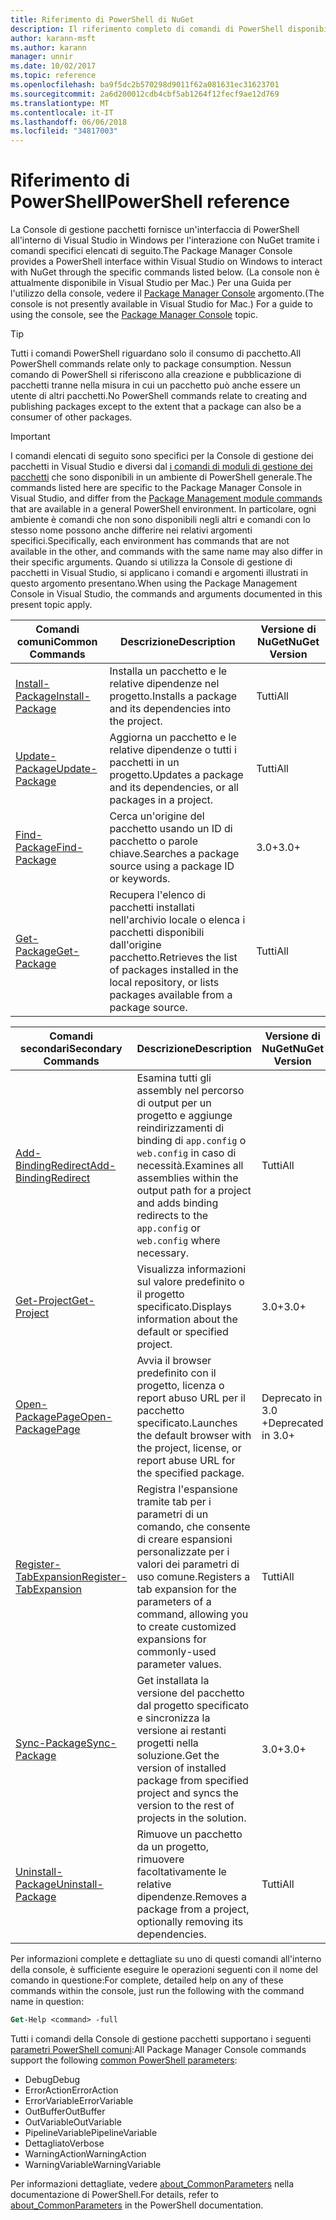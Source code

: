 ```yaml
---
title: Riferimento di PowerShell di NuGet
description: Il riferimento completo di comandi di PowerShell disponibili nella Console di gestione pacchetti NuGet in Visual Studio.
author: karann-msft
ms.author: karann
manager: unnir
ms.date: 10/02/2017
ms.topic: reference
ms.openlocfilehash: ba9f5dc2b570298d9011f62a081631ec31623701
ms.sourcegitcommit: 2a6d200012cdb4cbf5ab1264f12fecf9ae12d769
ms.translationtype: MT
ms.contentlocale: it-IT
ms.lasthandoff: 06/06/2018
ms.locfileid: "34817003"
---
```

# <a name="powershell-reference"></a><span data-ttu-id="80c0c-103">Riferimento di PowerShell</span><span class="sxs-lookup"><span data-stu-id="80c0c-103">PowerShell reference</span></span>

<span data-ttu-id="80c0c-104">La Console di gestione pacchetti fornisce un'interfaccia di PowerShell all'interno di Visual Studio in Windows per l'interazione con NuGet tramite i comandi specifici elencati di seguito.</span><span class="sxs-lookup"><span data-stu-id="80c0c-104">The Package Manager Console provides a PowerShell interface within Visual Studio on Windows to interact with NuGet through the specific commands listed below.</span></span> <span data-ttu-id="80c0c-105">(La console non è attualmente disponibile in Visual Studio per Mac.) Per una Guida per l'utilizzo della console, vedere il [Package Manager Console](../tools/package-manager-console.md) argomento.</span><span class="sxs-lookup"><span data-stu-id="80c0c-105">(The console is not presently available in Visual Studio for Mac.) For a guide to using the console, see the [Package Manager Console](../tools/package-manager-console.md) topic.</span></span>

> [!Tip]
> <span data-ttu-id="80c0c-106">Tutti i comandi PowerShell riguardano solo il consumo di pacchetto.</span><span class="sxs-lookup"><span data-stu-id="80c0c-106">All PowerShell commands relate only to package consumption.</span></span> <span data-ttu-id="80c0c-107">Nessun comando di PowerShell si riferiscono alla creazione e pubblicazione di pacchetti tranne nella misura in cui un pacchetto può anche essere un utente di altri pacchetti.</span><span class="sxs-lookup"><span data-stu-id="80c0c-107">No PowerShell commands relate to creating and publishing packages except to the extent that a package can also be a consumer of other packages.</span></span>

> [!Important]
> <span data-ttu-id="80c0c-108">I comandi elencati di seguito sono specifici per la Console di gestione dei pacchetti in Visual Studio e diversi dal [i comandi di moduli di gestione dei pacchetti](/powershell/module/packagemanagement/?view=powershell-6) che sono disponibili in un ambiente di PowerShell generale.</span><span class="sxs-lookup"><span data-stu-id="80c0c-108">The commands listed here are specific to the Package Manager Console in Visual Studio, and differ from the [Package Management module commands](/powershell/module/packagemanagement/?view=powershell-6) that are available in a general PowerShell environment.</span></span> <span data-ttu-id="80c0c-109">In particolare, ogni ambiente è comandi che non sono disponibili negli altri e comandi con lo stesso nome possono anche differire nei relativi argomenti specifici.</span><span class="sxs-lookup"><span data-stu-id="80c0c-109">Specifically, each environment has commands that are not available in the other, and commands with the same name may also differ in their specific arguments.</span></span> <span data-ttu-id="80c0c-110">Quando si utilizza la Console di gestione di pacchetti in Visual Studio, si applicano i comandi e argomenti illustrati in questo argomento presentano.</span><span class="sxs-lookup"><span data-stu-id="80c0c-110">When using the Package Management Console in Visual Studio, the commands and arguments documented in this present topic apply.</span></span>

| <span data-ttu-id="80c0c-111">Comandi comuni</span><span class="sxs-lookup"><span data-stu-id="80c0c-111">Common Commands</span></span> | <span data-ttu-id="80c0c-112">Descrizione</span><span class="sxs-lookup"><span data-stu-id="80c0c-112">Description</span></span> | <span data-ttu-id="80c0c-113">Versione di NuGet</span><span class="sxs-lookup"><span data-stu-id="80c0c-113">NuGet Version</span></span> |
| --- | --- | --- |
| [<span data-ttu-id="80c0c-114">Install-Package</span><span class="sxs-lookup"><span data-stu-id="80c0c-114">Install-Package</span></span>](ps-ref-install-package.md) | <span data-ttu-id="80c0c-115">Installa un pacchetto e le relative dipendenze nel progetto.</span><span class="sxs-lookup"><span data-stu-id="80c0c-115">Installs a package and its dependencies into the project.</span></span> | <span data-ttu-id="80c0c-116">Tutti</span><span class="sxs-lookup"><span data-stu-id="80c0c-116">All</span></span> |
| [<span data-ttu-id="80c0c-117">Update-Package</span><span class="sxs-lookup"><span data-stu-id="80c0c-117">Update-Package</span></span>](ps-ref-update-package.md) | <span data-ttu-id="80c0c-118">Aggiorna un pacchetto e le relative dipendenze o tutti i pacchetti in un progetto.</span><span class="sxs-lookup"><span data-stu-id="80c0c-118">Updates a package and its dependencies, or all packages in a project.</span></span> | <span data-ttu-id="80c0c-119">Tutti</span><span class="sxs-lookup"><span data-stu-id="80c0c-119">All</span></span> |
| [<span data-ttu-id="80c0c-120">Find-Package</span><span class="sxs-lookup"><span data-stu-id="80c0c-120">Find-Package</span></span>](ps-ref-find-package.md) | <span data-ttu-id="80c0c-121">Cerca un'origine del pacchetto usando un ID di pacchetto o parole chiave.</span><span class="sxs-lookup"><span data-stu-id="80c0c-121">Searches a package source using a package ID or keywords.</span></span> | <span data-ttu-id="80c0c-122">3.0+</span><span class="sxs-lookup"><span data-stu-id="80c0c-122">3.0+</span></span> |
| [<span data-ttu-id="80c0c-123">Get-Package</span><span class="sxs-lookup"><span data-stu-id="80c0c-123">Get-Package</span></span>](ps-ref-get-package.md) | <span data-ttu-id="80c0c-124">Recupera l'elenco di pacchetti installati nell'archivio locale o elenca i pacchetti disponibili dall'origine pacchetto.</span><span class="sxs-lookup"><span data-stu-id="80c0c-124">Retrieves the list of packages installed in the local repository, or lists packages available from a package source.</span></span> | <span data-ttu-id="80c0c-125">Tutti</span><span class="sxs-lookup"><span data-stu-id="80c0c-125">All</span></span> |

| <span data-ttu-id="80c0c-126">Comandi secondari</span><span class="sxs-lookup"><span data-stu-id="80c0c-126">Secondary Commands</span></span> | <span data-ttu-id="80c0c-127">Descrizione</span><span class="sxs-lookup"><span data-stu-id="80c0c-127">Description</span></span> | <span data-ttu-id="80c0c-128">Versione di NuGet</span><span class="sxs-lookup"><span data-stu-id="80c0c-128">NuGet Version</span></span> |
| --- | --- | --- |
| [<span data-ttu-id="80c0c-129">Add-BindingRedirect</span><span class="sxs-lookup"><span data-stu-id="80c0c-129">Add-BindingRedirect</span></span>](ps-ref-add-bindingredirect.md) | <span data-ttu-id="80c0c-130">Esamina tutti gli assembly nel percorso di output per un progetto e aggiunge reindirizzamenti di binding di `app.config` o `web.config` in caso di necessità.</span><span class="sxs-lookup"><span data-stu-id="80c0c-130">Examines all assemblies within the output path for a project and adds binding redirects to the `app.config` or `web.config` where necessary.</span></span> | <span data-ttu-id="80c0c-131">Tutti</span><span class="sxs-lookup"><span data-stu-id="80c0c-131">All</span></span> |
| [<span data-ttu-id="80c0c-132">Get-Project</span><span class="sxs-lookup"><span data-stu-id="80c0c-132">Get-Project</span></span>](ps-ref-get-project.md) | <span data-ttu-id="80c0c-133">Visualizza informazioni sul valore predefinito o il progetto specificato.</span><span class="sxs-lookup"><span data-stu-id="80c0c-133">Displays information about the default or specified project.</span></span> | <span data-ttu-id="80c0c-134">3.0+</span><span class="sxs-lookup"><span data-stu-id="80c0c-134">3.0+</span></span> |
| [<span data-ttu-id="80c0c-135">Open-PackagePage</span><span class="sxs-lookup"><span data-stu-id="80c0c-135">Open-PackagePage</span></span>](ps-ref-open-packagepage.md) | <span data-ttu-id="80c0c-136">Avvia il browser predefinito con il progetto, licenza o report abuso URL per il pacchetto specificato.</span><span class="sxs-lookup"><span data-stu-id="80c0c-136">Launches the default browser with the project, license, or report abuse URL for the specified package.</span></span> | <span data-ttu-id="80c0c-137">Deprecato in 3.0 +</span><span class="sxs-lookup"><span data-stu-id="80c0c-137">Deprecated in 3.0+</span></span> |
| [<span data-ttu-id="80c0c-138">Register-TabExpansion</span><span class="sxs-lookup"><span data-stu-id="80c0c-138">Register-TabExpansion</span></span>](ps-ref-register-tabexpansion.md) | <span data-ttu-id="80c0c-139">Registra l'espansione tramite tab per i parametri di un comando, che consente di creare espansioni personalizzate per i valori dei parametri di uso comune.</span><span class="sxs-lookup"><span data-stu-id="80c0c-139">Registers a tab expansion for the parameters of a command, allowing you to create customized expansions for commonly-used parameter values.</span></span> | <span data-ttu-id="80c0c-140">Tutti</span><span class="sxs-lookup"><span data-stu-id="80c0c-140">All</span></span> |
| [<span data-ttu-id="80c0c-141">Sync-Package</span><span class="sxs-lookup"><span data-stu-id="80c0c-141">Sync-Package</span></span>](ps-ref-sync-package.md) | <span data-ttu-id="80c0c-142">Get installata la versione del pacchetto dal progetto specificato e sincronizza la versione ai restanti progetti nella soluzione.</span><span class="sxs-lookup"><span data-stu-id="80c0c-142">Get the version of installed package from specified project and syncs the version to the rest of projects in the solution.</span></span> | <span data-ttu-id="80c0c-143">3.0+</span><span class="sxs-lookup"><span data-stu-id="80c0c-143">3.0+</span></span> |
| [<span data-ttu-id="80c0c-144">Uninstall-Package</span><span class="sxs-lookup"><span data-stu-id="80c0c-144">Uninstall-Package</span></span>](ps-ref-uninstall-package.md) | <span data-ttu-id="80c0c-145">Rimuove un pacchetto da un progetto, rimuovere facoltativamente le relative dipendenze.</span><span class="sxs-lookup"><span data-stu-id="80c0c-145">Removes a package from a project, optionally removing its dependencies.</span></span> | <span data-ttu-id="80c0c-146">Tutti</span><span class="sxs-lookup"><span data-stu-id="80c0c-146">All</span></span> |

<span data-ttu-id="80c0c-147">Per informazioni complete e dettagliate su uno di questi comandi all'interno della console, è sufficiente eseguire le operazioni seguenti con il nome del comando in questione:</span><span class="sxs-lookup"><span data-stu-id="80c0c-147">For complete, detailed help on any of these commands within the console, just run the following with the command name in question:</span></span>

```ps
Get-Help <command> -full
```

<span data-ttu-id="80c0c-148">Tutti i comandi della Console di gestione pacchetti supportano i seguenti [parametri PowerShell comuni](http://go.microsoft.com/fwlink/?LinkID=113216):</span><span class="sxs-lookup"><span data-stu-id="80c0c-148">All Package Manager Console commands support the following [common PowerShell parameters](http://go.microsoft.com/fwlink/?LinkID=113216):</span></span>

- <span data-ttu-id="80c0c-149">Debug</span><span class="sxs-lookup"><span data-stu-id="80c0c-149">Debug</span></span>
- <span data-ttu-id="80c0c-150">ErrorAction</span><span class="sxs-lookup"><span data-stu-id="80c0c-150">ErrorAction</span></span>
- <span data-ttu-id="80c0c-151">ErrorVariable</span><span class="sxs-lookup"><span data-stu-id="80c0c-151">ErrorVariable</span></span>
- <span data-ttu-id="80c0c-152">OutBuffer</span><span class="sxs-lookup"><span data-stu-id="80c0c-152">OutBuffer</span></span>
- <span data-ttu-id="80c0c-153">OutVariable</span><span class="sxs-lookup"><span data-stu-id="80c0c-153">OutVariable</span></span>
- <span data-ttu-id="80c0c-154">PipelineVariable</span><span class="sxs-lookup"><span data-stu-id="80c0c-154">PipelineVariable</span></span>
- <span data-ttu-id="80c0c-155">Dettagliato</span><span class="sxs-lookup"><span data-stu-id="80c0c-155">Verbose</span></span>
- <span data-ttu-id="80c0c-156">WarningAction</span><span class="sxs-lookup"><span data-stu-id="80c0c-156">WarningAction</span></span>
- <span data-ttu-id="80c0c-157">WarningVariable</span><span class="sxs-lookup"><span data-stu-id="80c0c-157">WarningVariable</span></span>

<span data-ttu-id="80c0c-158">Per informazioni dettagliate, vedere [about_CommonParameters](http://go.microsoft.com/fwlink/?LinkID=113216) nella documentazione di PowerShell.</span><span class="sxs-lookup"><span data-stu-id="80c0c-158">For details, refer to [about_CommonParameters](http://go.microsoft.com/fwlink/?LinkID=113216) in the PowerShell documentation.</span></span>
